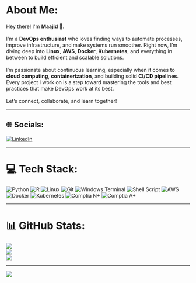 # About Me:

Hey there! I'm **Maajid** 👋.<br><br>
I'm a **DevOps enthusiast** who loves finding ways to automate processes, improve infrastructure, and make systems run smoother. Right now, I’m diving deep into **Linux**, **AWS**, **Docker**, **Kubernetes**, and everything in between to build efficient and scalable solutions.<br><br>
I’m passionate about continuous learning, especially when it comes to **cloud computing**, **containerization**, and building solid **CI/CD pipelines**. Every project I work on is a step toward mastering the tools and best practices that make DevOps work at its best.<br><br>
Let’s connect, collaborate, and learn together!


---

## 🌐 Socials:
[![LinkedIn](https://img.shields.io/badge/LinkedIn-%230077B5.svg?logo=linkedin&logoColor=white)](https://www.linkedin.com/in/maajid-adde-14ab6524a/)

---

# 💻 Tech Stack:
![Python](https://img.shields.io/badge/python-3670A0?style=for-the-badge&logo=python&logoColor=ffdd54) ![R](https://img.shields.io/badge/R-276DC3?style=for-the-badge&logo=r&logoColor=white) ![Linux](https://img.shields.io/badge/Linux-%23FCC624.svg?style=for-the-badge&logo=linux&logoColor=black) ![Git](https://img.shields.io/badge/git-%23F14E32.svg?style=for-the-badge&logo=git&logoColor=white) ![Windows Terminal](https://img.shields.io/badge/Windows%20Terminal-%234D4D4D.svg?style=for-the-badge&logo=windows-terminal&logoColor=white) ![Shell Script](https://img.shields.io/badge/shell_script-%23121011.svg?style=for-the-badge&logo=gnu-bash&logoColor=white) ![AWS](https://img.shields.io/badge/AWS-%23FF9900.svg?style=for-the-badge&logo=amazon-aws&logoColor=white) ![Docker](https://img.shields.io/badge/docker-%230db7ed.svg?style=for-the-badge&logo=docker&logoColor=white) ![Kubernetes](https://img.shields.io/badge/kubernetes-%23326ce5.svg?style=for-the-badge&logo=kubernetes&logoColor=white) ![Comptia N+](https://img.shields.io/badge/CompTIA%20Network+-%23006292.svg?style=for-the-badge&logo=compTIA&logoColor=white) ![Comptia A+](https://img.shields.io/badge/CompTIA%20A+-%23006699.svg?style=for-the-badge&logo=compTIA&logoColor=white)

---

# 📊 GitHub Stats:
![](https://github-readme-stats.vercel.app/api/top-langs?username=Maajid0&show_icons=true&locale=en&layout=compact)<br/>
![](https://github-readme-stats.vercel.app/api?username=Maajid0&show_icons=true&locale=en)<br/>
![](https://github-readme-streak-stats.herokuapp.com/?user=Maajid0&)

---

[![](https://visitcount.itsvg.in/api?id=maajid&icon=0&color=0)](https://visitcount.itsvg.in)
